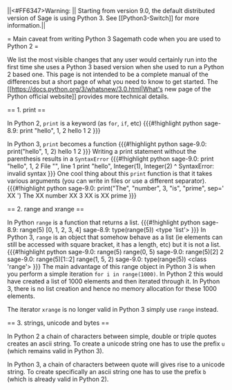 ||<#FF6347>Warning: || Starting from version 9.0,  the default distributed version of Sage is using Python 3. See [[Python3-Switch]] for more information.||

= Main caveat from writing Python 3 Sagemath code when you are used to Python 2 =

We list the most visible changes that any user would certainly run into the first time she uses a Python 3 based version when she used to run a Python 2 based one. This page is not intended to be a complete manual of the differences but a short page of what you need to know to get started. The [[https://docs.python.org/3/whatsnew/3.0.html|What's new page of the Python official website]] provides more technical details.
 
== 1. print ==

In Python 2, `print` is a keyword (as `for`, `if`, etc)
{{{#!highlight python
sage-8.9: print "hello", 1, 2
hello 1 2
}}}

In Python 3, `print` becomes a function
{{{#!highlight python
sage-9.0: print("hello", 1, 2)
hello 1 2
}}}
Writing a print statement without the parenthesis results in a `SyntaxError`
{{{#!highlight python
sage-9.0: print "hello", 1, 2
  File "<ipython-input-9-e91077222f2e>", line 1
    print "hello", Integer(1), Integer(2)
                ^
SyntaxError: invalid syntax
}}}
One cool thing about this `print` function is that it takes various arguments (you can write in files or use a different separator).
{{{#!highlight python
sage-9.0: print("The", "number", 3, "is", "prime", sep=' XX ')
The XX number XX 3 XX is XX prime
}}}


== 2. range and xrange ==

In Python `range` is a function that returns a list.
{{{#!highlight python
sage-8.9: range(5)
[0, 1, 2, 3, 4]
sage-8.9: type(range(5))
<type 'list'>
}}}
In Python 3, `range` is an object that somehow behave as a list (ie elements can still be accessed with square bracket, it has a length, etc) but it is not a list.
{{{#!highlight python
sage-9.0: range(5)
range(0, 5)
sage-9.0: range(5)[2]
2
sage-9.0: range(5)[1::2]
range(1, 5, 2)
sage-9.0: type(range(5))
<class 'range'>
}}}
The main advantage of this range object in Python 3 is when you perform a simple iteration `for i in range(1000)`. In Python 2 this would have created a list of 1000 elements and then iterated through it. In Python 3, there is no list creation and hence no memory allocation for these 1000 elements.


The iterator `xrange` is no longer valid in Python 3 simply use `range` instead.

== 3. strings, unicode and bytes ==

In Python 2 a chain of characters between simple, double or triple quotes creates an ascii string. To create a unicode string one has to use the prefix `u` (which remains valid in Python 3).

In Python 3, a chain of characters between quote will gives rise to a unicode string. To create specifically an ascii string one has to use the prefix `b` (which is already valid in Python 2).
